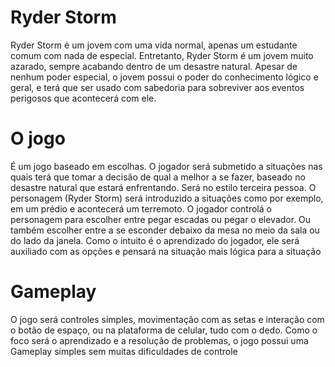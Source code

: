 # Ryder Storm
Ryder Storm é um jovem com uma vida normal, apenas um
estudante comum com nada de especial. Entretanto, Ryder
Storm é um jovem muito azarado, sempre acabando dentro de
um desastre natural. Apesar de nenhum poder especial, o
jovem possui o poder do conhecimento lógico e geral, e terá
que ser usado com sabedoria para sobreviver aos eventos
perigosos que acontecerá com ele.
# O jogo
É um jogo baseado em escolhas. O jogador será submetido a situações nas quais terá que tomar a decisão de
qual a melhor a se fazer, baseado no desastre natural que estará enfrentando.
Será no estilo terceira pessoa. O personagem (Ryder Storm) será introduzido a situações como por exemplo,
em um prédio e acontecerá um terremoto. O jogador controlá o personagem para escolher entre pegar
escadas ou pegar o elevador. Ou também escolher entre a se esconder debaixo da mesa no meio da sala ou do
lado da janela.
Como o intuito é o aprendizado do jogador, ele será auxiliado com as opções e pensará na situação mais lógica
para a situação
# Gameplay
O jogo será controles simples, movimentação com as
setas e interação com o botão de espaço, ou na
plataforma de celular, tudo com o dedo.
Como o foco será o aprendizado e a resolução de
problemas, o jogo possui uma Gameplay simples sem
muitas dificuldades de controle
